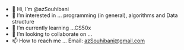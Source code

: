 - 👋 Hi, I’m @azSouhibani
- 👀 I’m interested in ... programming (in general), algorithms and Data structure
- 🌱 I’m currently learning ...CS50x
- 💞️ I’m looking to collaborate on ...
- 📫 How to reach me ...
      Email: azSouhibani@gmail.com
<!---
azSouhibani/azSouhibani is a ✨ special ✨ repository because its `README.md` (this file) appears on your GitHub profile.
You can click the Preview link to take a look at your changes.
--->
